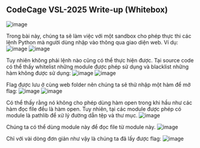 ## CodeCage VSL-2025 Write-up (Whitebox)

![image](https://github.com/user-attachments/assets/f58b739c-6745-49fe-b125-ba20f9ae6b12)

Trong bài này, chúng ta sẽ làm việc với một sandbox cho phép thực thi các lệnh Python mà người dùng nhập vào thông qua giao diện web. Ví dụ:
![image](https://github.com/user-attachments/assets/7ecec816-da42-4d4f-b2d4-81dd6ede07b5)
![image](https://github.com/user-attachments/assets/4ef63f83-324f-4be8-9342-2d244d815a52)
 
Tuy nhiên không phải lệnh nào cũng có thể thực hiện được. Tại source code có thể thấy whitelist những module được phép sử dụng và blacklist những hàm không được sử dụng:
![image](https://github.com/user-attachments/assets/ea8aac42-d618-4c46-8841-6344e8acd8bd)
![image](https://github.com/user-attachments/assets/2568f473-8449-41f7-b7e2-3531bf3506ee)
 
Flag được lưu ở cùng web folder nên chúng ta sẽ thử nhập một hàm để mở flag:
![image](https://github.com/user-attachments/assets/8481d0a2-26f2-4cac-a26a-7d599d7fef15)
![image](https://github.com/user-attachments/assets/063226ee-f463-49ad-8cab-dcd9c4e1d137)
 
Có thể thấy rằng nó không cho phép dùng hàm open trong khi hầu như các hàm đọc file đều là hàm open.
Tuy nhiên, tại các module được phép có module là pathlib để xử lý đường dẫn tệp và thư mục.
![image](https://github.com/user-attachments/assets/71a1e999-387c-4d22-8ebd-0968382cacb8)

Chúng ta có thể dùng module này để đọc file từ module này.
![image](https://github.com/user-attachments/assets/1033340e-41c3-40f9-bb2f-946a328e433d)

Chỉ với vài dòng đơn giản như vậy là chúng ta đã lấy được flag:
![image](https://github.com/user-attachments/assets/18542c8a-1699-4179-bd8f-4d9ca2e02f16)

